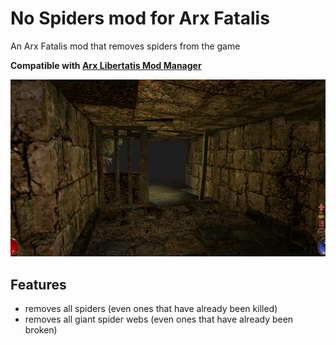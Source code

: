 # No Spiders mod for Arx Fatalis

An Arx Fatalis mod that removes spiders from the game

**Compatible with
[Arx Libertatis Mod Manager](https://github.com/fredlllll/ArxLibertatisModManager)**

![Preview](preview.jpg?raw=true "Preview")

## Features

- removes all spiders (even ones that have already been killed)
- removes all giant spider webs (even ones that have already been broken)
